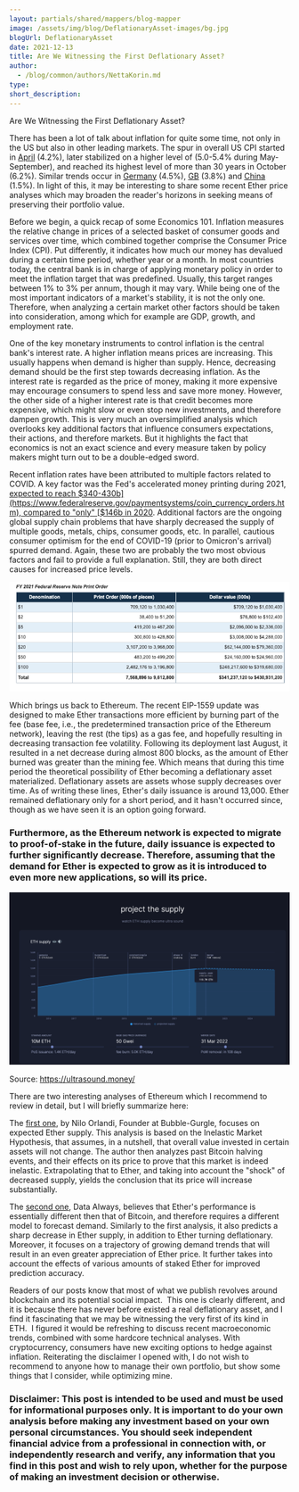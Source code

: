```yaml
---
layout: partials/shared/mappers/blog-mapper
image: /assets/img/blog/DeflationaryAsset-images/bg.jpg
blogUrl: DeflationaryAsset
date: 2021-12-13
title: Are We Witnessing the First Deflationary Asset?
author:
  - /blog/common/authors/NettaKorin.md
type:
short_description: 
---
```

Are We Witnessing the First Deflationary Asset?

There has been a lot of talk about inflation for quite some time, not only in the US but also in other leading markets. The spur in overall US CPI started in [April](https://www.bls.gov/opub/ted/2021/consumer-prices-increase-6-2-percent-for-the-year-ended-october-2021.htm) (4.2%), later stabilized on a higher level of (5.0-5.4% during May-September), and reached its highest level of more than 30 years in October (6.2%). Similar trends occur in [Germany](https://www.global-rates.com/en/economic-indicators/inflation/consumer-prices/cpi/germany.aspx) (4.5%), [GB](https://www.global-rates.com/en/economic-indicators/inflation/consumer-prices/cpi/great-britain.aspx) (3.8%) and [China](https://www.global-rates.com/en/economic-indicators/inflation/consumer-prices/cpi/china.aspx) (1.5%). In light of this, it may be interesting to share some recent Ether price analyses which may broaden the reader's horizons in seeking means of preserving their portfolio value.

Before we begin, a quick recap of some Economics 101. Inflation measures the relative change in prices of a selected basket of consumer goods and services over time, which combined together comprise the Consumer Price Index (CPI). Put differently, it indicates how much our money has devalued during a certain time period, whether year or a month. In most countries today, the central bank is in charge of applying monetary policy in order to meet the inflation target that was predefined. Usually, this target ranges between 1% to 3% per annum, though it may vary. While being one of the most important indicators of a market's stability, it is not the only one. Therefore, when analyzing a certain market other factors should be taken into consideration, among which for example are GDP, growth, and employment rate.

One of the key monetary instruments to control inflation is the central bank's interest rate. A higher inflation means prices are increasing. This usually happens when demand is higher than supply. Hence, decreasing demand should be the first step towards decreasing inflation. As the interest rate is regarded as the price of money, making it more expensive may encourage consumers to spend less and save more money. However, the other side of a higher interest rate is that credit becomes more expensive, which might slow or even stop new investments, and therefore dampen growth. This is very much an oversimplified analysis which overlooks key additional factors that influence consumers expectations, their actions, and therefore markets. But it highlights the fact that economics is not an exact science and every measure taken by policy makers might turn out to be a double-edged sword.

Recent inflation rates have been attributed to multiple factors related to COVID. A key factor was the Fed's accelerated money printing during 2021, [expected to reach $340-430b](https://www.federalreserve.gov/paymentsystems/coin_currency_orders.htm), compared to "only" [$146b in 2020](https://www.federalreserve.gov/paymentsystems/2020_currency_print_orders.htm). Additional factors are the ongoing global supply chain problems that have sharply decreased the supply of multiple goods, metals, chips, consumer goods, etc. In parallel, cautious consumer optimism for the end of COVID-19 (prior to Omicron's arrival) spurred demand. Again, these two are probably the two most obvious factors and fail to provide a full explanation. Still, they are both direct causes for increased price levels.

![](/assets/img/blog/DeflationaryAsset-images/image2.png)

Which brings us back to Ethereum. The recent EIP-1559 update was designed to make Ether transactions more efficient by burning part of the fee (base fee, i.e., the predetermined transaction price of the Ethereum network), leaving the rest (the tips) as a gas fee, and hopefully resulting in decreasing transaction fee volatility. Following its deployment last August, it resulted in a net decrease during almost 800 blocks, as the amount of Ether burned was greater than the mining fee. Which means that during this time period the theoretical possibility of Ether becoming a deflationary asset materialized. Deflationary assets are assets whose supply decreases over time. As of writing these lines, Ether's daily issuance is around 13,000. Ether remained deflationary only for a short period, and it hasn't occurred since, though as we have seen it is an option going forward. 

### Furthermore, as the Ethereum network is expected to migrate to proof-of-stake in the future, daily issuance is expected to further significantly decrease. Therefore, assuming that the demand for Ether is expected to grow as it is introduced to even more new applications, so will its price.

![](/assets/img/blog/DeflationaryAsset-images/image3.png)

Source: <https://ultrasound.money/>

There are two interesting analyses of Ethereum which I recommend to review in detail, but I will briefly summarize here: 

The [first one](https://newsletter.banklesshq.com/p/why-eth-will-hit-20k), by Nilo Orlandi, Founder at Bubble-Gurgle, focuses on expected Ether supply. This analysis is based on the Inelastic Market Hypothesis, that assumes, in a nutshell, that overall value invested in certain assets will not change. The author then analyzes past Bitcoin halving events, and their effects on its price to prove that this market is indeed inelastic. Extrapolating that to Ether, and taking into account the "shock" of decreased supply, yields the conclusion that its price will increase substantially. 

The [second one](https://dataalways.substack.com/p/a-flows-based-ethereum-price-model), Data Always, believes that Ether's performance is essentially different then that of Bitcoin, and therefore requires a different model to forecast demand. Similarly to the first analysis, it also predicts a sharp decrease in Ether supply, in addition to Ether turning deflationary. Moreover, it focuses on a trajectory of growing demand trends that will result in an even greater appreciation of Ether price. It further takes into account the effects of various amounts of staked Ether for improved prediction accuracy.

Readers of our posts know that most of what we publish revolves around blockchain and its potential social impact.  This one is clearly different, and it is because there has never before existed a real deflationary asset, and I find it fascinating that we may be witnessing the very first of its kind in ETH.  I figured it would be refreshing to discuss recent macroeconomic trends, combined with some hardcore technical analyses. With cryptocurrency, consumers have new exciting options to hedge against inflation. Reiterating the disclaimer I opened with, I do not wish to recommend to anyone how to manage their own portfolio, but show some things that I consider, while optimizing mine.

### Disclaimer: This post is intended to be used and must be used for informational purposes only. It is important to do your own analysis before making any investment based on your own personal circumstances. You should seek independent financial advice from a professional in connection with, or independently research and verify, any information that you find in this post and wish to rely upon, whether for the purpose of making an investment decision or otherwise.
